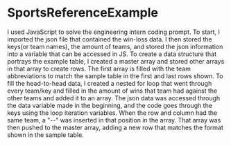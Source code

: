 # SportsReferenceExample
I used JavaScript to solve the engineering intern coding prompt.
To start, I imported the json file that contained the win-loss data.
I then stored the keys(or team names), the amount of teams, and stored the json information into a variable that can be accessed in JS.
To create a data structure that portrays the example table, I created a master array and stored other arrays in that array to create rows.
The first array is filled with the team abbreviations to match the sample table in the first and last rows shown.
To fill the head-to-head data, I created a nested for loop that went through every team/key and filled in the amount of wins that team had against the other teams and added it to an array.
The json data was accessed through the data variable made in the beginning, and the code goes through the keys using the loop iteration variables.
When the row and column had the same team, a "--" was inserted in that position in the array.
That array was then pushed to the master array, adding a new row that matches the format shown in the sample table.

